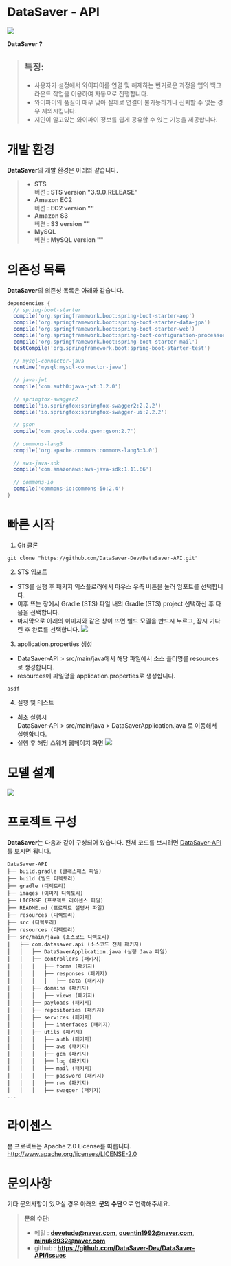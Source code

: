# DataSaver - API

[![](https://github.com/DataSaver-Dev/DataSaver-API/blob/master/images/logo.png)](https://github.com/DataSaver-Dev/DataSaver-API)

**DataSaver ?**
> ## **특징:**
> - 사용자가 설정에서 와이파이를 연결 및 해제하는 번거로운 과정을 앱의 백그라운드 작업을 이용하여 자동으로 진행합니다.
> - 와이파이의 품질이 매우 낮아 실제로 연결이 불가능하거나 신뢰할 수 없는 경우 제외시킵니다.
> - 지인이 알고있는 와이파이 정보를 쉽게 공유할 수 있는 기능을 제공합니다.


# 개발 환경
**DataSaver**의 개발 환경은 아래와 같습니다.
> - **STS**
<br>버젼 : **STS version "3.9.0.RELEASE"**
> - **Amazon EC2**
<br>버젼 : **EC2 version ""**
> - **Amazon S3**
<br>버젼 : **S3 version ""**
> - **MySQL**
<br>버젼 : **MySQL version ""**

# 의존성 목록
**DataSaver**의 의존성 목록은 아래와 같습니다.
```build.gradle
dependencies {
  // spring-boot-starter
  compile('org.springframework.boot:spring-boot-starter-aop')
  compile('org.springframework.boot:spring-boot-starter-data-jpa')
  compile('org.springframework.boot:spring-boot-starter-web')
  compile('org.springframework.boot:spring-boot-configuration-processor')
  compile('org.springframework.boot:spring-boot-starter-mail')
  testCompile('org.springframework.boot:spring-boot-starter-test')
  
  // mysql-connector-java
  runtime('mysql:mysql-connector-java')
	
  // java-jwt
  compile('com.auth0:java-jwt:3.2.0')
  
  // springfox-swagger2
  compile('io.springfox:springfox-swagger2:2.2.2')
  compile('io.springfox:springfox-swagger-ui:2.2.2')
  
  // gson
  compile('com.google.code.gson:gson:2.7')
  
  // commons-lang3
  compile('org.apache.commons:commons-lang3:3.0')
  
  // aws-java-sdk
  compile('com.amazonaws:aws-java-sdk:1.11.66')
  
  // commons-io
  compile('commons-io:commons-io:2.4')
}
```
# 빠른 시작
1) Git 클론
```text
git clone "https://github.com/DataSaver-Dev/DataSaver-API.git"
```
2) STS 임포트
 - STS를 실행 후 패키지 익스플로러에서 마우스 우측 버튼을 눌러 임포트를 선택합니다.
 - 이후 뜨는 창에서 Gradle (STS) 파일 내의 Gradle (STS) project 선택하신 후 다음을 선택합니다.
 - 마지막으로 아래의 이미지와 같은 창이 뜨면 빌드 모델을 반드시 누르고, 잠시 기다린 후 완료를 선택합니다.
![](https://github.com/DataSaver-Dev/DataSaver-API/blob/master/images/build_gradle_ex.png)
3) application.properties 생성
- DataSaver-API > src/main/java에서 해당 파일에서 소스 폴더명를 resources로 생성합니다.<br>
- resources에 파일명을 application.properties로 생성합니다.<br>
```application.properties
asdf
```
4) 실행 및 테스트<br>
- 최초 실행시<br>
DataSaver-API > src/main/java > DataSaverApplication.java 로 이동해서 실행합니다.
- 실행 후 해당 스웨거 웹페이지 화면
![](https://github.com/DataSaver-Dev/DataSaver-API/blob/master/images/intro.png)


# 모델 설계
![](https://github.com/DataSaver-Dev/DataSaver-API/blob/master/images/datasaver_api_diagram.png)

# 프로젝트 구성
**DataSaver**는 다음과 같이 구성되어 있습니다. 전체 코드를 보시려면 [DataSaver-API](https://github.com/DataSaver-Dev/DataSaver-API)를 보시면 됩니다.
```text
DataSaver-API
├── build.gradle (클래스패스 파일)
├── build (빌드 디렉토리)
├── gradle (디렉토리)
├── images (이미지 디렉토리)
├── LICENSE (프로젝트 라이센스 파일)
├── README.md (프로젝트 설명서 파일)
├── resources (디렉토리)
├── src (디렉토리)
├── resources (디렉토리)
├── src/main/java (소스코드 디렉토리)
│   ├── com.datasaver.api (소스코드 전체 패키지)
│   │   ├── DataSaverApplication.java (실행 Java 파일)
│   │   ├── controllers (패키지)
│   │   │   ├── forms (패키지)
│   │   │   ├── responses (패키지)
│   │   │   │   ├── data (패키지)
│   │   ├── domains (패키지)
│   │   │   ├── views (패키지)
│   │   ├── payloads (패키지)
│   │   ├── repositories (패키지)
│   │   ├── services (패키지)
│   │   │   ├── interfaces (패키지)
│   │   ├── utils (패키지)
│   │   │   ├── auth (패키지)
│   │   │   ├── aws (패키지)
│   │   │   ├── gcm (패키지)
│   │   │   ├── log (패키지)
│   │   │   ├── mail (패키지)
│   │   │   ├── password (패키지)
│   │   │   ├── res (패키지)
│   │   │   ├── swagger (패키지)
...
```

# 라이센스
본 프로젝트는 Apache 2.0 License를 따릅니다. http://www.apache.org/licenses/LICENSE-2.0

# 문의사항
기타 문의사항이 있으실 경우 아래의 **문의 수단**으로 연락해주세요.
> **문의 수단:**
> - 메일 : **devetude@naver.com**, **quentin1992@naver.com**, **minuk8932@naver.com**
> - github : **https://github.com/DataSaver-Dev/DataSaver-API/issues**

